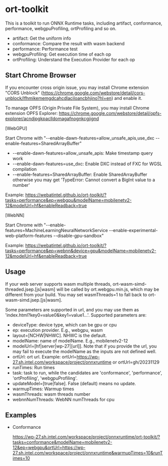 # ort-toolkit

This is a toolkit to run ONNX Runtime tasks, including artifact, conformance, performance, webgpuProfiling, ortProfiling and so on.

- artifact: Get the uniform info
- conformance: Compare the result with wasm backend
- performance: Performance test
- webgpuProfiling: Get execution time of each op
- ortProfiling: Understand the Execution Provider for each op

## Start Chrome Browser

If you encounter cross origin issue, you may install Chrome extension "CORS Unblock" (https://chrome.google.com/webstore/detail/cors-unblock/lfhmikememgdcahcdlaciloancbhjino?hl=en) and enable it.

To manage OPFS (Origin Private File System), you may install Chrome extension OPFS Explorer: https://chrome.google.com/webstore/detail/opfs-explorer/acndjpgkpaclldomagafnognkcgjignd

[WebGPU]

Start Chrome with "--enable-dawn-features=allow_unsafe_apis,use_dxc --enable-features=SharedArrayBuffer"

- --enable-dawn-features=allow_unsafe_apis: Make timestamp query work
- --enable-dawn-features=use_dxc: Enable DXC instead of FXC for WGSL compilation
- --enable-features=SharedArrayBuffer: Enable SharedArrayBuffer otherwise you may get 'TypeError: Cannot convert a BigInt value to a number'

Example: https://webatintel.github.io/ort-toolkit/?tasks=performance&ep=webgpu&modelName=mobilenetv2-12&modelUrl=hf&enableReadback=true

[WebNN]

Start Chrome with "--enable-features=MachineLearningNeuralNetworkService --enable-experimental-web-platform-features --disable-gpu-sandbox"

Example: https://webatintel.github.io/ort-toolkit/?tasks=performance&ep=webnn&device=gpu&modelName=mobilenetv2-12&modelUrl=hf&enableReadback=true

## Usage

If your web server supports wasm multiple threads, ort-wasm-simd-threaded.jsep.[js|wasm] will be called by ort.webgpu.min.js, which may be different from your build. You may set wasmThreads=1 to fall back to ort-wasm-simd.jsep.[js|wasm].

Some parameters are supported in url, and you may use them as 'index.html?key0=value0&key1=value1...'. Supported parameters are:

- deviceType: device type, which can be gpu or cpu
- ep: execution provider. E.g., webgpu, wasm
- layout=[NCHW|NHWC]. NHWC is the default.
- modelName: name of modelName. E.g., mobilenetv2-12
- modelUrl=[hf|server|wp-27|[url]]. Note that if you provide the url, you may fail to execute the modelName as the inputs are not defined well.
- ortUrl: ort url. Example: ortUrl=https://wp-27.sh.intel.com/workspace/project/onnxruntime or ortUrl=gh/20231129
- runTimes: Run times
- task: task to run, while the candidates are 'conformance', 'performance', 'ortProfiling', 'webgpuProfiling'.
- updateModel=[true|false]. False (default) means no update.
- warmupTimes: Warmup times
- wasmThreads: wasm threads number
- webnnNumThreads: WebNN numThreads for cpu

## Examples

- Conformance

  https://wp-27.sh.intel.com/workspace/project/onnxruntime/ort-toolkit/?tasks=conformance&modelName=mobilenetv2-12&ep=webgpu&ortUrl=https://wp-27.sh.intel.com/workspace/project/onnxruntime&warmupTimes=10&runTimes=10
